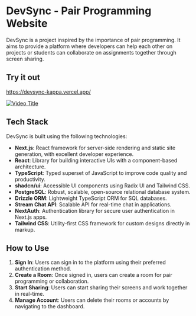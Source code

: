 # DevSync - Pair Programming Website

DevSync is a project inspired by the importance of pair programming. It aims to provide a platform where developers can help each other on projects or students can collaborate on assignments together through screen sharing.

## Try it out
https://devsync-kappa.vercel.app/

[![Video Title](https://img.youtube.com/vi/v28NR8KSd1A/0.jpg)](https://www.youtube.com/watch?v=v28NR8KSd1A)


## Tech Stack

DevSync is built using the following technologies:

- **Next.js**: React framework for server-side rendering and static site generation, with excellent developer experience.
- **React**: Library for building interactive UIs with a component-based architecture.
- **TypeScript**: Typed superset of JavaScript to improve code quality and productivity.
- **shadcn/ui**: Accessible UI components using Radix UI and Tailwind CSS.
- **PostgreSQL**: Robust, scalable, open-source relational database system.
- **Drizzle ORM**: Lightweight TypeScript ORM for SQL databases.
- **Stream Chat API**: Scalable API for real-time chat in applications.
- **NextAuth**: Authentication library for secure user authentication in Next.js apps.
- **Tailwind CSS**: Utility-first CSS framework for custom designs directly in markup.

## How to Use

1. **Sign In**: Users can sign in to the platform using their preferred authentication method.
2. **Create a Room**: Once signed in, users can create a room for pair programming or collaboration.
3. **Start Sharing**: Users can start sharing their screens and work together in real-time.
4. **Manage Account**: Users can delete their rooms or accounts by navigating to the dashboard.

